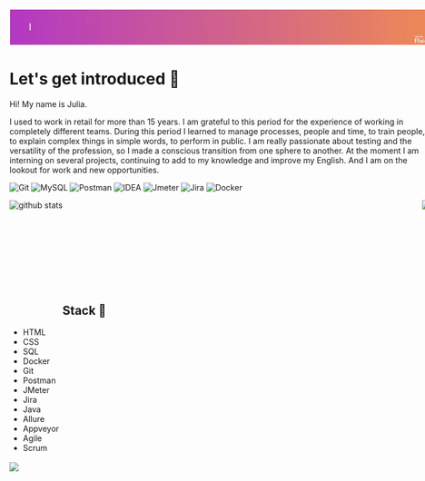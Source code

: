 <div style="width:743px">

<img style="border-width: thin;
    border-color: white;
    border-style: solid;" src="https://github.com/00Julie00/00Julie00/blob/main/hello-world.gif"/>
    
# Let's get introduced 👋
Hi! My name is Julia. 

I used to work in retail for more than 15 years. I am grateful to this period for the experience of working in completely different teams. During this period I learned to manage processes, people and time, to train people, to explain complex things in simple words, to perform in public.
I am really passionate about testing and the versatility of the profession, so I made a conscious transition from one sphere to another. 
At the moment I am interning on several projects, continuing to add to my knowledge and improve my English. And I am on the lookout for work and new opportunities.

![Git](https://img.shields.io/badge/git-F05032.svg?style=for-the-badge&logo=Git&logoColor=white)
![MySQL](https://img.shields.io/badge/mysql-4479A1.svg?style=for-the-badge&logo=MySQL&logoColor=white)
![Postman](https://img.shields.io/badge/postman-FF6C37.svg?style=for-the-badge&logo=Postman&logoColor=white)
![IDEA](https://img.shields.io/badge/intellijidea-FECC00.svg?style=for-the-badge&logo=IDEA&logoColor=white)
![Jmeter](https://img.shields.io/badge/apachejmeter-D22128.svg?style=for-the-badge&logo=JMeter&logoColor=white)
![Jira](https://img.shields.io/badge/jira-0052CC.svg?style=for-the-badge&logo=Jira&logoColor=white)
![Docker](https://img.shields.io/badge/docker-%230db7ed.svg?style=for-the-badge&logo=docker&logoColor=white)

<div>
<div width="100%" align="center">
     <img align="left" height="195px" src="https://github-readme-stats.vercel.app/api?username=00Julie00&bg_color=25,B53BC4,EF8B59&title_color=fff&text_color=fff&cache_seconds=14400" alt="github stats"/>

  <img align="right" height="195px" src="https://github-readme-stats.vercel.app/api/top-langs/?username=00Julie00&show_icons=true&count_private=false&layout=compact&bg_color=70,EF8B59,B53BC4&title_color=fff&text_color=fff&hide=css,scss,html&exclude_repo=xamarin-tutorial&cache_seconds=14400"/>
  </div>
<br/><br/><br/><br/><br/><br/><br/><br/><br/> <!--#iamnotfrontend-->
  <div width="100%" align="left">

  ## Stack :hammer:
  - HTML
  - CSS
  - SQL
  - Docker
  - Git
  - Postman
  - JMeter
  - Jira
  - Java
  - Allure
  - Appveyor
  - Agile
  - Scrum
  
  

 
  </div>
</div>
  <img align="center" style="width:-webkit-fill-available" src="https://streak-stats.demolab.com/?user=00Julie00&theme=ambient-gradient&date_format=j%20M%5B%20Y%5D&mode=weekly&card_width=1024&background=60%2CEF8B59%2CB53BC4&border=FFFFFF&stroke=FFFFFF&fire=FFD943"/>
